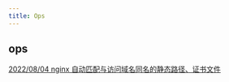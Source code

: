 ```yaml
---
title: Ops
---
```


## ops

[2022/08/04 nginx 自动匹配与访问域名同名的静态路径、证书文件](https://fangxuetao.com/nginx-zi-dong-pi-pei-yu-fang-wen-yu-ming-tong-ming-de-jing-tai-lu-jing-zheng-shu-wen-jian)  